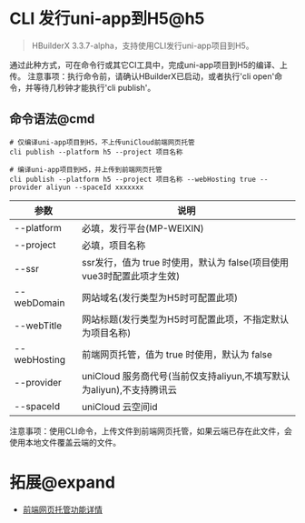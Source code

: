 # CLI 发行uni-app到H5@h5

> HBuilderX 3.3.7-alpha，支持使用CLI发行uni-app项目到H5。

通过此种方式，可在命令行或其它CI工具中，完成uni-app项目到H5的编译、上传。
注意事项：执行命令前，请确认HBuilderX已启动，或者执行'cli open'命令，并等待几秒钟才能执行'cli publish'。

## 命令语法@cmd

```shell
# 仅编译uni-app项目到H5，不上传uniCloud前端网页托管
cli publish --platform h5 --project 项目名称

# 编译uni-app项目到H5，并上传到前端网页托管
cli publish --platform h5 --project 项目名称 --webHosting true --provider aliyun --spaceId xxxxxxx
```

|参数			|说明																	|
|--				|--																		|
|--platform		|必填，发行平台(MP-WEIXIN)												|
|--project		|必填，项目名称															|
|--ssr			|ssr发行，值为 true 时使用，默认为 false(项目使用vue3时配置此项才生效)	|
|--webDomain	|网站域名(发行类型为H5时可配置此项)										|
|--webTitle		|网站标题(发行类型为H5时可配置此项，不指定默认为项目名称)				|
|--webHosting	|前端网页托管，值为 true 时使用，默认为 false							|
|--provider		|uniCloud 服务商代号(当前仅支持aliyun,不填写默认为aliyun),不支持腾讯云	|
|--spaceId		|uniCloud 云空间id												|

注意事项：使用CLI命令，上传文件到前端网页托管，如果云端已存在此文件，会使用本地文件覆盖云端的文件。

# 拓展@expand

- [前端网页托管功能详情](https://uniapp.dcloud.io/uniCloud/hosting)

